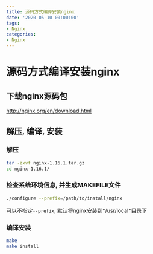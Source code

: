 ```yaml
---
title: 源码方式编译安装nginx
date: '2020-05-10 00:00:00'
tags:
- Nginx
categories:
- Nginx
---
```

# 源码方式编译安装nginx

## 下载nginx源码包

http://nginx.org/en/download.html

## 解压, 编译, 安装

### 解压

```bash
tar -zxvf nginx-1.16.1.tar.gz
cd nginx-1.16.1/
```

### 检查系统环境信息, 并生成MAKEFILE文件
```bash
./configure --prefix=/path/to/install/nginx
```
可以不指定`--prefix`, 默认将nginx安装到*/usr/local*目录下

### 编译安装
```bash
make
make install
```
